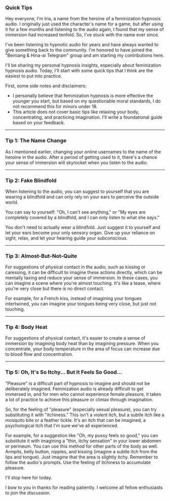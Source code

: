 ### Quick Tips



Hey everyone, I'm Iria, a name from the heroine of a feminization hypnosis audio. I originally just used the character's name for a game, but after using it for a few months and listening to the audio again, I found that my sense of immersion had increased tenfold. So, I've stuck with the name ever since.

I've been listening to hypnotic audio for years and have always wanted to give something back to the community. I'm honored to have joined the "Beiniang & Hina-ai Telegram" group and am starting my contributions here.

I'll be sharing my personal hypnosis insights, especially about feminization hypnosis audio. Today, I'll start with some quick tips that I think are the easiest to put into practice.

First, some side notes and disclaimers:

- I personally believe that feminization hypnosis is more effective the younger you start, but based on my questionable moral standards, I do not recommend this for minors under 18.
- This article does not cover basic tips like relaxing your body, concentrating, and practicing imagination. I'll write a foundational guide based on your feedback.

------



### Tip 1: The Name Change



As I mentioned earlier, changing your online usernames to the name of the heroine in the audio. After a period of getting used to it, there's a chance your sense of immersion will skyrocket when you listen to the audio.

------



### Tip 2: Fake Blindfold



When listening to the audio, you can suggest to yourself that you are wearing a blindfold and can only rely on your ears to perceive the outside world.

You can say to yourself: "Oh, I can't see anything," or "My eyes are completely covered by a blindfold, and I can only listen to what she says."

You don't need to actually wear a blindfold. Just suggest it to yourself and let your ears become your only sensory organ. Give up your reliance on sight, relax, and let your hearing guide your subconscious.

------



### Tip 3: Almost-But-Not-Quite



For suggestions of physical contact in the audio, such as kissing or caressing, it can be difficult to imagine these actions directly, which can be mentally taxing and reduce your sense of immersion. In these cases, you can imagine a scene where you're almost touching. It's like a tease, where you're very close but there is no direct contact.

For example, for a French kiss, instead of imagining your tongues intertwined, you can imagine your tongues being very close, but just not touching.

------



### Tip 4: Body Heat



For suggestions of physical contact, it's easier to create a sense of immersion by imagining body heat than by imagining pressure. When you concentrate, your body temperature in the area of focus can increase due to blood flow and concentration.

------



### Tip 5: Oh, It's So Itchy... But It Feels So Good...



"Pleasure" is a difficult part of hypnosis to imagine and should not be deliberately imagined. Feminization audio is already difficult to get immersed in, and for men who cannot experience female pleasure, it takes a lot of practice to achieve this pleasure or climax through imagination.

So, for the feeling of "pleasure" (especially sexual pleasure), you can try substituting it with "itchiness." This isn't a violent itch, but a subtle itch like a mosquito bite or a feather tickle. It's an itch that can be imagined, a psychological itch that I'm sure we've all experienced.

For example, for a suggestion like "Oh, my pussy feels so good," you can substitute it with imagining a "thin, itchy sensation" in your lower abdomen or perineum. You can use this method for other parts of the body as well. Armpits, belly button, nipples, and kissing (imagine a subtle itch from the lips and tongue). Just imagine that the area is slightly itchy. Remember to follow the audio's prompts. Use the feeling of itchiness to accumulate pleasure.

I'll stop here for today.

I bow to you in thanks for reading patiently. I welcome all fellow enthusiasts to join the discussion.